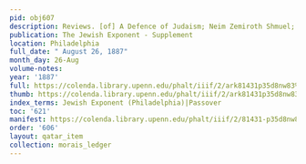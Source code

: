 ```yaml
---
pid: obj607
description: Reviews. [of] A Defence of Judaism; Neim Zemiroth Shmuel; Hebraica.
publication: The Jewish Exponent - Supplement
location: Philadelphia
full_date: " August 26, 1887"
month_day: 26-Aug
volume-notes:
year: '1887'
full: https://colenda.library.upenn.edu/phalt/iiif/2/ark81431p35d8nw83%2FSHA256E-s7833113--482adddc032a86673c69806d62164faf86d69c334ebe8873453bb45299f8d536.jpeg/full/3500,/0/default.jpg
thumb: https://colenda.library.upenn.edu/phalt/iiif/2/ark81431p35d8nw83%2FSHA256E-s7833113--482adddc032a86673c69806d62164faf86d69c334ebe8873453bb45299f8d536.jpeg/full/!200,200/0/default.jpg
index_terms: Jewish Exponent (Philadelphia)|Passover
toc: '621'
manifest: https://colenda.library.upenn.edu/phalt/iiif/2/81431-p35d8nw83/manifest
order: '606'
layout: qatar_item
collection: morais_ledger
---
```

